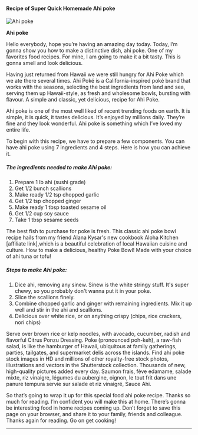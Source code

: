            

#### Recipe of Super Quick Homemade Ahi poke

![Ahi poke](https://img-global.cpcdn.com/recipes/f3f55e6f86f251cf/751x532cq70/ahi-poke-recipe-main-photo.jpg)

**Ahi poke**

Hello everybody, hope you’re having an amazing day today. Today, I’m gonna show you how to make a distinctive dish, ahi poke. One of my favorites food recipes. For mine, I am going to make it a bit tasty. This is gonna smell and look delicious.

Having just returned from Hawaii we were still hungry for Ahi Poke which we ate there several times. Ahi Poké is a California-inspired poké brand that works with the seasons, selecting the best ingredients from land and sea, serving them up Hawaii-style, as fresh and wholesome bowls, bursting with flavour. A simple and classic, yet delicious, recipe for Ahi Poke.

Ahi poke is one of the most well liked of recent trending foods on earth. It is simple, it is quick, it tastes delicious. It’s enjoyed by millions daily. They’re fine and they look wonderful. Ahi poke is something which I’ve loved my entire life.

To begin with this recipe, we have to prepare a few components. You can have ahi poke using 7 ingredients and 4 steps. Here is how you can achieve it.

##### The ingredients needed to make Ahi poke:

1.  Prepare 1 lb ahi (sushi grade)
2.  Get 1/2 bunch scallions
3.  Make ready 1/2 tsp chopped garlic
4.  Get 1/2 tsp chopped ginger
5.  Make ready 1 tbsp toasted sesame oil
6.  Get 1/2 cup soy sauce
7.  Take 1 tbsp sesame seeds

The best fish to purchase for poke is fresh. This classic ahi poke bowl recipe hails from my friend Alana Kysar's new cookbook Aloha Kitchen \[affiliate link\],which is a beautiful celebration of local Hawaiian cuisine and culture. How to make a delicious, healthy Poke Bowl! Made with your choice of ahi tuna or tofu!

##### Steps to make Ahi poke:

1.  Dice ahi, removing any sinew. Sinew is the white stringy stuff. It's super chewy, so you probably don't wanna put it in your poke.
2.  Slice the scallions finely.
3.  Combine chopped garlic and ginger with remaining ingredients. Mix it up well and stir in the ahi and scallions.
4.  Delicious over white rice, or on anything crispy (chips, rice crackers, nori chips)

Serve over brown rice or kelp noodles, with avocado, cucumber, radish and flavorful Citrus Ponzu Dressing. Poke (pronounced poh-keh), a raw-fish salad, is like the hamburger of Hawaii, ubiquitous at family gatherings, parties, tailgates, and supermarket delis across the islands. Find ahi poke stock images in HD and millions of other royalty-free stock photos, illustrations and vectors in the Shutterstock collection. Thousands of new, high-quality pictures added every day. Saumon frais, fève edamame, salade mixte, riz vinaigre, légumes du aubergine, oignon, le tout frit dans une panure tempura servie sur salade et riz vinaigré, Sauce Ahi.

So that’s going to wrap it up for this special food ahi poke recipe. Thanks so much for reading. I’m confident you will make this at home. There’s gonna be interesting food in home recipes coming up. Don’t forget to save this page on your browser, and share it to your family, friends and colleague. Thanks again for reading. Go on get cooking!

* * *